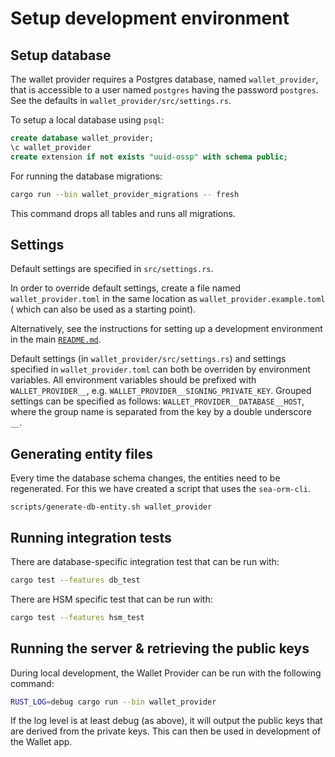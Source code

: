 # Setup development environment

## Setup database

The wallet provider requires a Postgres database, named `wallet_provider`, that
is accessible to a user named `postgres` having the password `postgres`. See the
defaults in `wallet_provider/src/settings.rs`.

To setup a local database using `psql`:

```sql
create database wallet_provider;
\c wallet_provider
create extension if not exists "uuid-ossp" with schema public;
```

For running the database migrations:

```bash
cargo run --bin wallet_provider_migrations -- fresh
```

This command drops all tables and runs all migrations.

## Settings

Default settings are specified in `src/settings.rs`.

In order to override default settings, create a file named
`wallet_provider.toml` in the same location as `wallet_provider.example.toml` (
which can also be used as a starting point).

Alternatively, see the instructions for setting up a development environment in
the main [`README.md`](../../README.md#configuring-the-development-environment).

Default settings (in `wallet_provider/src/settings.rs`) and settings specified
in `wallet_provider.toml` can both be overriden by environment variables. All
environment variables should be prefixed with `WALLET_PROVIDER__`, e.g.
`WALLET_PROVIDER__SIGNING_PRIVATE_KEY`. Grouped settings can be specified as
follows: `WALLET_PROVIDER__DATABASE__HOST`, where the group name is separated
from the key by a double underscore `__`.

## Generating entity files

Every time the database schema changes, the entities need to be regenerated. For
this we have created a script that uses the `sea-orm-cli`.

```shell
scripts/generate-db-entity.sh wallet_provider
```

## Running integration tests

There are database-specific integration test that can be run with:

```bash
cargo test --features db_test
```

There are HSM specific test that can be run with:

```bash
cargo test --features hsm_test
```

## Running the server & retrieving the public keys

During local development, the Wallet Provider can be run with the following
command:

```bash
RUST_LOG=debug cargo run --bin wallet_provider
```

If the log level is at least debug (as above), it will output the public keys
that are derived from the private keys.
This can then be used in development of the Wallet app.
